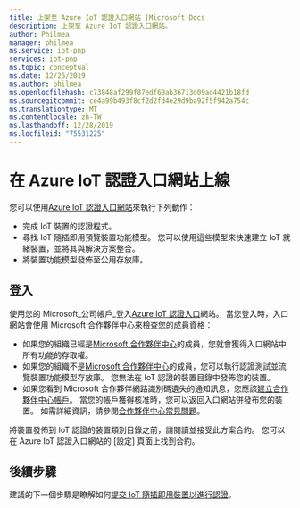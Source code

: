 ```yaml
---
title: 上架至 Azure IoT 認證入口網站 |Microsoft Docs
description: 上架至 Azure IoT 認證入口網站。
author: Philmea
manager: philmea
ms.service: iot-pnp
services: iot-pnp
ms.topic: conceptual
ms.date: 12/26/2019
ms.author: philmea
ms.openlocfilehash: c73848af299f87edf60ab36713d09ad4421b18fd
ms.sourcegitcommit: ce4a99b493f8cf2d2fd4e29d9ba92f5f942a754c
ms.translationtype: MT
ms.contentlocale: zh-TW
ms.lasthandoff: 12/28/2019
ms.locfileid: "75531225"
---
```

# <a name="onboard-to-the-azure-certified-for-iot-portal"></a>在 Azure IoT 認證入口網站上線

您可以使用[Azure IoT 認證入口網站](https://aka.ms/ACFI)來執行下列動作：

- 完成 IoT 裝置的認證程式。
- 尋找 IoT 隨插即用預覽裝置功能模型。 您可以使用這些模型來快速建立 IoT 就緒裝置，並將其與解決方案整合。
- 將裝置功能模型發佈至公用存放庫。

## <a name="sign-in"></a>登入

使用您的 Microsoft_公司帳戶_登入[Azure IoT 認證入口](https://aka.ms/ACFI)網站。 當您登入時，入口網站會使用 Microsoft 合作夥伴中心來檢查您的成員資格：

- 如果您的組織已經是[Microsoft 合作夥伴中心](https://docs.microsoft.com/partner-center/)的成員，您就會獲得入口網站中所有功能的存取權。
- 如果您的組織不是[Microsoft 合作夥伴中心](https://docs.microsoft.com/partner-center/)的成員，您可以執行認證測試並流覽裝置功能模型存放庫。 您無法在 IoT 認證的裝置目錄中發佈您的裝置。
- 如果您看到 Microsoft 合作夥伴網路識別碼遺失的通知訊息，您應該[建立合作夥伴中心帳戶](https://docs.microsoft.com/partner-center/mpn-create-a-partner-center-account)。 當您的帳戶獲得核准時，您可以返回入口網站併發布您的裝置。 如需詳細資訊，請參閱[合作夥伴中心常見問題](https://support.microsoft.com/help/4340639/partner-center-account-faqs)。

將裝置發佈到 IoT 認證的裝置類別目錄之前，請閱讀並接受此方案合約。 您可以在 Azure IoT 認證入口網站的 [設定] 頁面上找到合約。

## <a name="next-steps"></a>後續步驟

建議的下一個步驟是瞭解如何[提交 IoT 隨插即用裝置以進行認證](tutorial-certification-test.md)。
